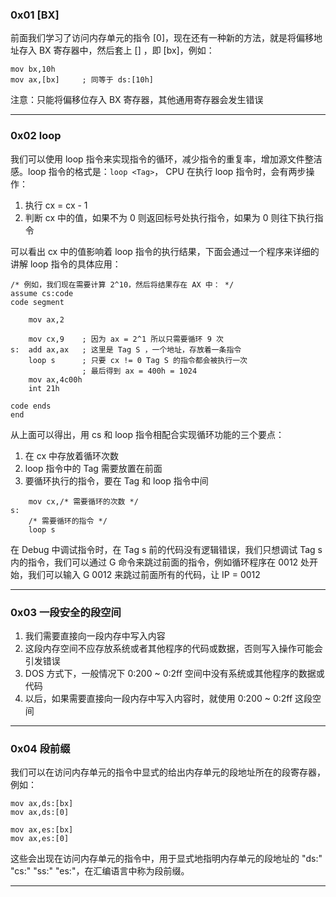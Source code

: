 ### 0x01 [BX]

前面我们学习了访问内存单元的指令 [0]，现在还有一种新的方法，就是将偏移地址存入 BX 寄存器中，然后套上 [] ，即 [bx]，例如：

```assembly
mov bx,10h
mov ax,[bx]		; 同等于 ds:[10h]
```

注意：只能将偏移位存入 BX 寄存器，其他通用寄存器会发生错误


---



### 0x02 loop

我们可以使用 loop 指令来实现指令的循环，减少指令的重复率，增加源文件整洁感。loop 指令的格式是：`loop <Tag>`， CPU 在执行 loop 指令时，会有两步操作：

1. 执行 cx = cx - 1
2. 判断 cx 中的值，如果不为 0 则返回标号处执行指令，如果为 0 则往下执行指令

可以看出 cx 中的值影响着 loop 指令的执行结果，下面会通过一个程序来详细的讲解 loop 指令的具体应用：

```assembly
/* 例如，我们现在需要计算 2^10，然后将结果存在 AX 中： */
assume cs:code
code segment

	mov ax,2
	
	mov cx,9	; 因为 ax = 2^1 所以只需要循环 9 次
s:  add ax,ax	; 这里是 Tag S ，一个地址，存放着一条指令
	loop s		; 只要 cx != 0 Tag S 的指令都会被执行一次
				; 最后得到 ax = 400h = 1024
	mov ax,4c00h
	int 21h
	
code ends
end
```

从上面可以得出，用 cs 和 loop 指令相配合实现循环功能的三个要点：

1. 在 cx 中存放着循环次数
2. loop 指令中的 Tag 需要放置在前面
3. 要循环执行的指令，要在 Tag 和 loop 指令中间

```assembly
	mov cx,/* 需要循环的次数 */
s:
	/* 需要循环的指令 */
	loop s
```

在 Debug 中调试指令时，在 Tag s 前的代码没有逻辑错误，我们只想调试 Tag s 内的指令，我们可以通过 G 命令来跳过前面的指令，例如循环程序在 0012 处开始，我们可以输入 G 0012 来跳过前面所有的代码，让 IP = 0012

---



### 0x03 一段安全的段空间

1. 我们需要直接向一段内存中写入内容
2. 这段内存空间不应存放系统或者其他程序的代码或数据，否则写入操作可能会引发错误
3. DOS  方式下，一般情况下 0:200 ~ 0:2ff 空间中没有系统或其他程序的数据或代码
4. 以后，如果需要直接向一段内存中写入内容时，就使用 0:200 ~ 0:2ff 这段空间

---



### 0x04 段前缀

我们可以在访问内存单元的指令中显式的给出内存单元的段地址所在的段寄存器，例如：

```assembly
mov ax,ds:[bx]
mov ax,ds:[0]

mov ax,es:[bx]
mov ax,es:[0]
```

这些会出现在访问内存单元的指令中，用于显式地指明内存单元的段地址的 "ds:" "cs:" "ss:" "es:"，在汇编语言中称为段前缀。

---

